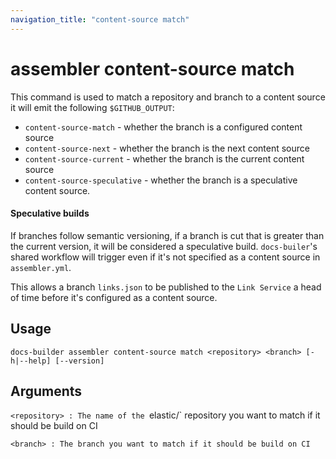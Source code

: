 ```yaml
---
navigation_title: "content-source match"
---
```


# assembler content-source match

This command is used to match a repository and branch to a content source it will emit the following `$GITHUB_OUTPUT`:

* `content-source-match` - whether the branch is a configured content source
* `content-source-next` - whether the branch is the next content source
* `content-source-current` - whether the branch is the current content source
* `content-source-speculative` - whether the branch is a speculative content source.

#### Speculative builds

If branches follow semantic versioning, if a branch is cut that is greater than the current version, it will be considered a speculative build.
`docs-builer`'s shared workflow will trigger even if it's not specified as a content source in `assembler.yml`.

This allows a branch `links.json` to be published to the `Link Service` a head of time before it's configured as a content source.

## Usage

```
docs-builder assembler content-source match <repository> <branch> [-h|--help] [--version]
```

## Arguments

`<repository>
: The name of the `elastic/<repository>` repository you want to match if it should be build on CI

`<branch>
: The branch you want to match if it should be build on CI`